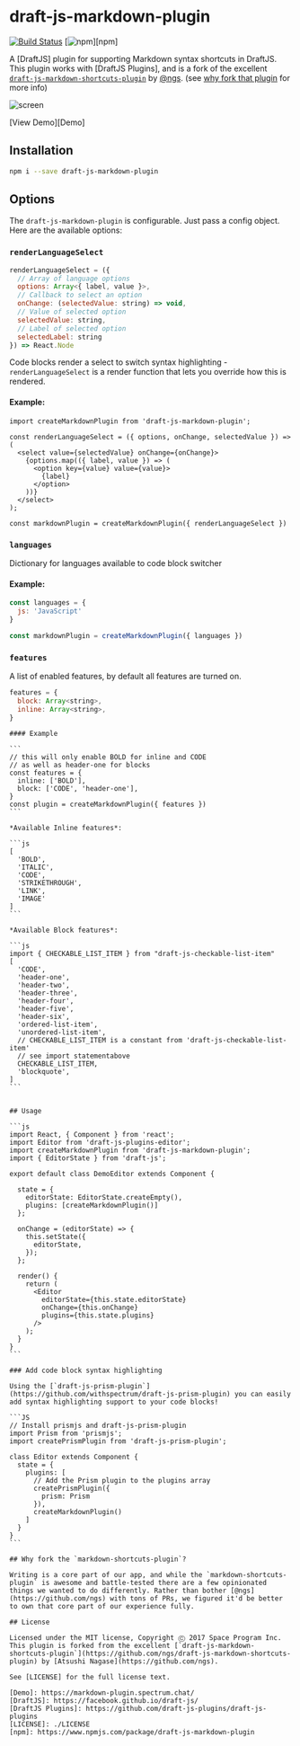 draft-js-markdown-plugin
==================================

[![Build Status](https://travis-ci.org/withspectrum/draft-js-markdown-plugin.svg?branch=master)](https://travis-ci.org/withspectrum/draft-js-markdown-plugin)
[![npm](https://img.shields.io/npm/v/draft-js-markdown-plugin.svg)][npm]
<!-- [![Coverage Status](https://coveralls.io/repos/github/withspectrum/draft-js-markdown-plugin/badge.svg?branch=master)](https://coveralls.io/github/withspectrum/draft-js-markdown-plugin?branch=master) -->

A [DraftJS] plugin for supporting Markdown syntax shortcuts in DraftJS. This plugin works with [DraftJS Plugins], and is a fork of the excellent [`draft-js-markdown-shortcuts-plugin`](https://github.com/ngs/draft-js-markdown-shortcuts-plugin) by [@ngs](https://github.com/ngs). (see [why fork that plugin](#why-fork-the-markdown-shortcuts-plugin) for more info)

![screen](screen.gif)

[View Demo][Demo]

## Installation

```sh
npm i --save draft-js-markdown-plugin
```

## Options
The `draft-js-markdown-plugin` is configurable. Just pass a config object. Here are the available options:


### `renderLanguageSelect`

```js
renderLanguageSelect = ({
  // Array of language options
  options: Array<{ label, value }>,
  // Callback to select an option
  onChange: (selectedValue: string) => void,
  // Value of selected option
  selectedValue: string,
  // Label of selected option
  selectedLabel: string
}) => React.Node
```

Code blocks render a select to switch syntax highlighting - `renderLanguageSelect` is a render function that lets you override how this is rendered. 

#### Example:

```
import createMarkdownPlugin from 'draft-js-markdown-plugin';

const renderLanguageSelect = ({ options, onChange, selectedValue }) => (
  <select value={selectedValue} onChange={onChange}>
    {options.map(({ label, value }) => (
      <option key={value} value={value}>
        {label}
      </option>
    ))}
  </select>
);

const markdownPlugin = createMarkdownPlugin({ renderLanguageSelect })
```

### `languages`
Dictionary for languages available to code block switcher

#### Example:

```js
const languages = {
  js: 'JavaScript'
}

const markdownPlugin = createMarkdownPlugin({ languages })
```

### `features`
A list of enabled features, by default all features are turned on.

```js
features = {
  block: Array<string>,
  inline: Array<string>,
}
```

````
#### Example

```
// this will only enable BOLD for inline and CODE
// as well as header-one for blocks
const features = {
  inline: ['BOLD'],
  block: ['CODE', 'header-one'],
}
const plugin = createMarkdownPlugin({ features })
```

*Available Inline features*:

```js
[
  'BOLD',
  'ITALIC',
  'CODE',
  'STRIKETHROUGH',
  'LINK',
  'IMAGE'
]
```

*Available Block features*:

```js
import { CHECKABLE_LIST_ITEM } from "draft-js-checkable-list-item"
[
  'CODE',
  'header-one',
  'header-two',
  'header-three',
  'header-four',
  'header-five',
  'header-six',
  'ordered-list-item',
  'unordered-list-item',
  // CHECKABLE_LIST_ITEM is a constant from 'draft-js-checkable-list-item'
  // see import statementabove
  CHECKABLE_LIST_ITEM,
  'blockquote',
]
```


## Usage

```js
import React, { Component } from 'react';
import Editor from 'draft-js-plugins-editor';
import createMarkdownPlugin from 'draft-js-markdown-plugin';
import { EditorState } from 'draft-js';

export default class DemoEditor extends Component {

  state = {
    editorState: EditorState.createEmpty(),
    plugins: [createMarkdownPlugin()]
  };

  onChange = (editorState) => {
    this.setState({
      editorState,
    });
  };

  render() {
    return (
      <Editor
        editorState={this.state.editorState}
        onChange={this.onChange}
        plugins={this.state.plugins}
      />
    );
  }
}
```

### Add code block syntax highlighting

Using the [`draft-js-prism-plugin`](https://github.com/withspectrum/draft-js-prism-plugin) you can easily add syntax highlighting support to your code blocks!

```JS
// Install prismjs and draft-js-prism-plugin
import Prism from 'prismjs';
import createPrismPlugin from 'draft-js-prism-plugin';

class Editor extends Component {
  state = {
    plugins: [
      // Add the Prism plugin to the plugins array 
      createPrismPlugin({
        prism: Prism
      }),
      createMarkdownPlugin()
    ]
  }
}
```

## Why fork the `markdown-shortcuts-plugin`?

Writing is a core part of our app, and while the `markdown-shortcuts-plugin` is awesome and battle-tested there are a few opinionated things we wanted to do differently. Rather than bother [@ngs](https://github.com/ngs) with tons of PRs, we figured it'd be better to own that core part of our experience fully. 

## License

Licensed under the MIT license, Copyright Ⓒ 2017 Space Program Inc. This plugin is forked from the excellent [`draft-js-markdown-shortcuts-plugin`](https://github.com/ngs/draft-js-markdown-shortcuts-plugin) by [Atsushi Nagase](https://github.com/ngs).

See [LICENSE] for the full license text.

[Demo]: https://markdown-plugin.spectrum.chat/
[DraftJS]: https://facebook.github.io/draft-js/
[DraftJS Plugins]: https://github.com/draft-js-plugins/draft-js-plugins
[LICENSE]: ./LICENSE
[npm]: https://www.npmjs.com/package/draft-js-markdown-plugin
